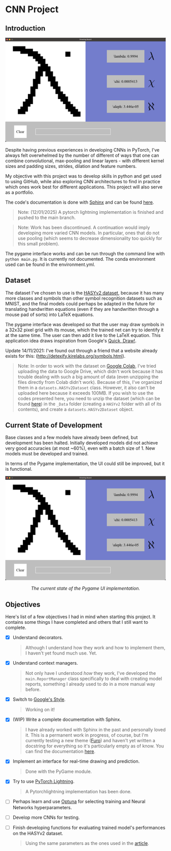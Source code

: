 # CNN Project

## Introduction

![Current State of the pygame implementation.](_Assets/drawingboard.bmp
"Drawing Board")

Despite having previous experiences in developing CNNs in PyTorch, I've always
felt overwhelmed by the number of different of ways that one can combine
convolutional, max-pooling and linear layers - with different kernel sizes and
padding sizes, strides, dilation and feature numbers.

My objective with this project was to develop skills in python and get used to using GitHub, while also
exploring CNN architectures to find in practice which ones work
best for different applications. This project will also serve as a portfolio.

The code's documentation is done with [Sphinx](https://www.sphinx-doc.org/)
and can be found [here](https://antoniorochaaz.github.io/CNN-Project/).

> Note:
    (12/01/2025) A pytorch lightning implementation is finished and pushed to the main branch.


> Note:
    Work has been discontinued. A continuation would imply developing more varied CNN models. In particular, ones that do not use pooling (which seems to decrease dimensionality too quickly for this small problem).

The pygame interface works and can be run through the command line with ```python main.py```. It is currently not documented.
The conda environment used can be found in the environment.yml.

Dataset
-------

The dataset I've chosen to use is the
[HASYv2 dataset](https://arxiv.org/abs/1701.08380), because it has many more
classes and symbols than other symbol recognition datasets such as MNIST, and
the final models could perhaps be adapted in the future for translating
handwritten equations (even if they are handwritten through a mouse pad of
sorts) into LaTeX equations.

The pygame interface was developed so that the user may
draw symbols in a 32x32 pixel grid with its mouse, which the trained net can try to
identify it at the same time. The user can then add it live to the LaTeX equation.
This application idea draws inspiration from Google's
[Quick, Draw!](https://quickdraw.withgoogle.com/).

Update 14/11/2021: I've found out through a friend that a website already exists
for this: (http://detexify.kirelabs.org/symbols.html).

> Note:
    In order to work with the dataset on
    [Google Colab](https://colab.research.google.com/), I've tried uploading
    the data to Google Drive, which didn't work because it has trouble dealing
    with such a big amount of data (even unzipping the files directly from Colab
    didn't work). Because of this, I've organized them in a
    `datasets.HASYv2Dataset` class. However, it also can't be uploaded here
    because it exceeds 100MB. If you wish to use the codes presented here, you
    need to unzip the dataset (which can be found
    [here](https://zenodo.org/record/259444#.YYwmp73MLUJ)) in the
    `_Data` folder (creating a `HASYv2` folder with all of its contents), and create a `datasets.HASYv2Dataset` object.

Current State of Development
----------------------------

Base classes and a few models have already been defined, but development has been halted. Initially developed models did not
achieve very good accuracies (at most ~60%), even with a batch size of 1. New models must be developed and trained.

In terms of the Pygame implementation, the UI could still be improved, but it is functional.

![Current State of the pygame implementation.](_Assets/drawingboard.bmp
"Drawing Board")
*<div align="center">The current state of the Pygame UI implementation.</div>*


## Objectives

Here's list of a few objectives I had in mind when starting this project. It
contains some things I have completed and others that I still want to complete.

- [x] Understand decorators.

    >Although I understand how they work and how to implement them, I haven't yet
    found much use. Yet.

- [x] Understand context managers.

    >Not only have I understood *how* they work, I've developed the
    ``main.ReportManager`` class specifically to deal with creating model
    reports, something I already used to do in a more manual way before.

- [x] Switch to
  [Google's Style](https://google.github.io/styleguide/pyguide.html).
    >Working on it!

- [X] (WIP) Write a complete documentation with Sphinx.
    >I have already worked with Sphinx in the past and personally loved it.
    This is a permanent work in progress, of course, but I'm currently testing a
    new theme ([Furo](https://github.com/pradyunsg/furo)) and haven't yet
    written a docstring for everything so it's particularly empty as of know.
    You can find the documentation [here](https://antoniorochaaz.github.io/CNN-Project/).

- [X] Implement an interface for real-time drawing and prediction.

    >Done with the PyGame module.

- [X] Try to use [PyTorch Lightning](https://www.pytorchlightning.ai/).

    > A Pytorchlightning implementation has been done.

- [ ] Perhaps learn and use [Optuna](https://optuna.org/) for selecting training
  and Neural Networks hyperparameters.
- [ ] Develop more CNNs for testing.
- [ ] Finish developing functions for evaluating trained model's performances on the
  HASYv2 dataset.
    >Using the same parameters as the ones used in the
    [article](https://arxiv.org/abs/1701.08380).
